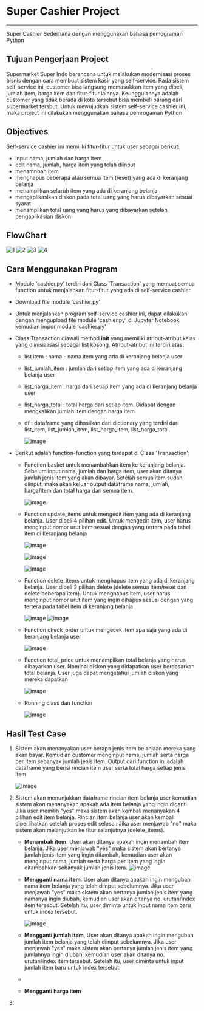 # Super Cashier Project
------
Super Cashier Sederhana dengan menggunakan bahasa pemograman Python

## Tujuan Pengerjaan Project
Supermarket Super Indo berencana untuk melakukan modernisasi proses bisnis dengan cara membuat sistem kasir yang self-service. Pada sistem self-service ini, customer bisa langsung memasukkan item yang dibeli, jumlah item, harga item dan fitur-fitur lainnya. Keunggulannya adalah customer yang tidak berada di kota tersebut bisa membeli barang dari supermarket tersbut. Untuk mewujudkan sistem self-service cashier ini, maka project ini dilakukan menggunakan bahasa pemrogaman Python

## Objectives
Self-service cashier ini memiliki fitur-fitur untuk user sebagai berikut:
- input nama, jumlah dan harga item 
- edit nama, jumlah, harga item yang telah diinput
- menamnbah item 
- menghapus beberapa atau semua item (reset) yang ada di keranjang belanja
- menampilkan seluruh item yang ada di keranjang belanja
- mengaplikasikan diskon pada total uang yang harus dibayarkan sesuai syarat
- menampilkan total uang yang harus yang dibayarkan setelah pengaplikasian diskon

## FlowChart
![1](https://user-images.githubusercontent.com/121001516/218312092-e8f4c23a-6a8b-477f-a81e-c49b70621a0d.png)
![2](https://user-images.githubusercontent.com/121001516/218312105-7ba8bc6a-863b-482c-badc-48d6a39e138c.png)
![3](https://user-images.githubusercontent.com/121001516/218312114-f31cac4b-a1dd-4932-b726-7567b227d852.png)
![4](https://user-images.githubusercontent.com/121001516/218312123-190d1a88-0103-4f1b-a3ce-8b417cb9d3ac.png)

## Cara Menggunakan Program
- Module 'cashier.py' terdiri dari Class 'Transaction' yang memuat semua function untuk menjalankan fitur-fitur yang ada di self-service cashier
- Download file module 'cashier.py'
- Untuk menjalankan program self-service cashier ini, dapat dilakukan dengan mengupload file module 'cashier.py' di Jupyter Notebook kemudian impor module 'cashier.py'
- Class Transaction diawali method __init__ yang memiliki atribut-atribut kelas yang diinisialisasi sebagai list kosong. Atribut-atribut ini terdiri atas:
  - list item : nama - nama item yang ada di keranjang belanja user
  - list_jumlah_item : jumlah dari setiap item yang ada di keranjang belanja user
  - list_harga_item : harga dari setiap item yang ada di keranjang belanja user
  - list_harga_total : total harga dari setiap item. Didapat dengan mengkalikan jumlah item dengan harga item
  - df : dataframe yang dihasilkan dari dictionary yang terdiri dari list_item, list_jumlah_item, list_harga_item, list_harga_total 
 
    ![image](https://user-images.githubusercontent.com/121001516/218315193-4cb7a07c-1f80-480c-bd91-f21d4954395a.png)

- Berikut adalah function-function yang terdapat di Class 'Transaction':
  - Function basket untuk menambahkan item ke keranjang belanja. Sebelum input nama, jumlah dan harga item, user akan ditanya jumlah jenis item yang akan dibayar. Setelah semua item sudah diinput, maka akan keluar output dataframe nama, jumlah, harga/item dan total harga dari semua item.
  
    ![image](https://user-images.githubusercontent.com/121001516/218343215-c992b456-65ac-42f6-9a92-7bdeac4149a6.png)
    
  - Function update_items untuk mengedit item yang ada di keranjang belanja. User dibeli 4 pilihan edit. Untuk mengedit item, user harus menginput nomor urut item sesuai dengan yang tertera pada tabel item di keranjang belanja

    ![image](https://user-images.githubusercontent.com/121001516/218343254-ef3dc291-5fcc-4d43-9a4f-e61a05846937.png)
    
    ![image](https://user-images.githubusercontent.com/121001516/218343338-a0d011d0-2e2d-49df-b263-9b19fa642bf0.png)
    
    ![image](https://user-images.githubusercontent.com/121001516/218343368-fd8a63ee-feb2-4005-b002-9ae34080b092.png)

  - Function delete_items untuk menghapus item yang ada di keranjang belanja. User dibeli 2 pilihan delete (delete semua item/reset dan delete beberapa item). Untuk menghapus item, user harus menginput nomor urut item yang ingin dihapus sesuai dengan yang tertera pada tabel item di keranjang belanja
    
    ![image](https://user-images.githubusercontent.com/121001516/218343407-5980a705-ec5a-48d2-8995-ba09495dae53.png)
    ![image](https://user-images.githubusercontent.com/121001516/218343441-53658485-1670-494c-9963-8284d2ab59d8.png)

  - Function check_order untuk mengecek item apa saja yang ada di keranjang belanja user
    
    ![image](https://user-images.githubusercontent.com/121001516/218343473-b4f7b087-6c12-4f66-be7b-ad852ccc2540.png)

  - Function total_price untuk menampilkan total belanja yang harus dibayarkan user. Nominal diskon yang didapatkan user berdasarkan total belanja. User juga dapat mengetahui jumlah diskon yang mereka dapatkan
    
    ![image](https://user-images.githubusercontent.com/121001516/218343486-6c628d92-9f57-443b-ab77-326236c8a34a.png)
    
   - Running class dan function
   
     ![image](https://user-images.githubusercontent.com/121001516/218343505-b5cd7d7c-237a-4b53-825f-5c5d3be23fc2.png)

## Hasil Test Case
1. Sistem akan menanyakan user berapa jenis item belanjaan mereka yang akan bayar. Kemudian customer menginput nama, jumlah serta harga per item sebanyak jumlah jenis item. Output dari function ini adalah dataframe yang berisi rincian item user serta total harga setiap jenis item

   ![image](https://user-images.githubusercontent.com/121001516/218479671-c234dd0d-d16e-4432-9e2e-76b6794a4e2b.png)


2. Sistem akan menunjukkan dataframe rincian item belanja user kemudian sistem akan menanyakan apakah ada item belanja yang ingin diganti. Jika user memilih "yes" maka sistem akan kembali menanyakan 4 pilihan edit item belanja. Rincian item belanja user akan kembali diperlihatkan setelah proses edit selesai. Jika user menjawab "no" maka sistem akan melanjutkan ke fitur selanjutnya (delete_items). 
	 
	 - **Menambah item.** User akan ditanya apakah ingin menambah item belanja. Jika user menjawab "yes" maka sistem akan bertanya jumlah jenis item yang ingin ditambah, kemudian user akan menginput nama, jumlah serta harga per item yang ingin ditambahkan sebanyak jumlah jenis item.
	 ![image](https://user-images.githubusercontent.com/121001516/218480873-3eafabe9-02f2-4dd1-a56b-37e3a2a427db.png)
	 - **Mengganti nama item**. User akan ditanya apakah ingin mengubah nama item belanja yang telah diinput sebelumnya. Jika user menjawab "yes" maka sistem akan bertanya jumlah jenis item yang namanya ingin diubah, kemudian user akan ditanya no. urutan/index item tersebut. Setelah itu, user diminta untuk input nama item baru untuk index tersebut. 
	 
	   ![image](https://user-images.githubusercontent.com/121001516/218487350-9d122c5f-1697-49a0-8268-d647b92db793.png)
	 - **Mengganti jumlah item**, User akan ditanya apakah ingin mengubah jumlah item belanja yang telah diinput sebelumnya. Jika user menjawab "yes" maka sistem akan bertanya jumlah jenis item yang jumlahnya ingin diubah, kemudian user akan ditanya no. urutan/index item tersebut. Setelah itu, user diminta untuk input jumlah item baru untuk index tersebut.
	 - 
	 - **Mengganti harga item**
      

   
4. 
